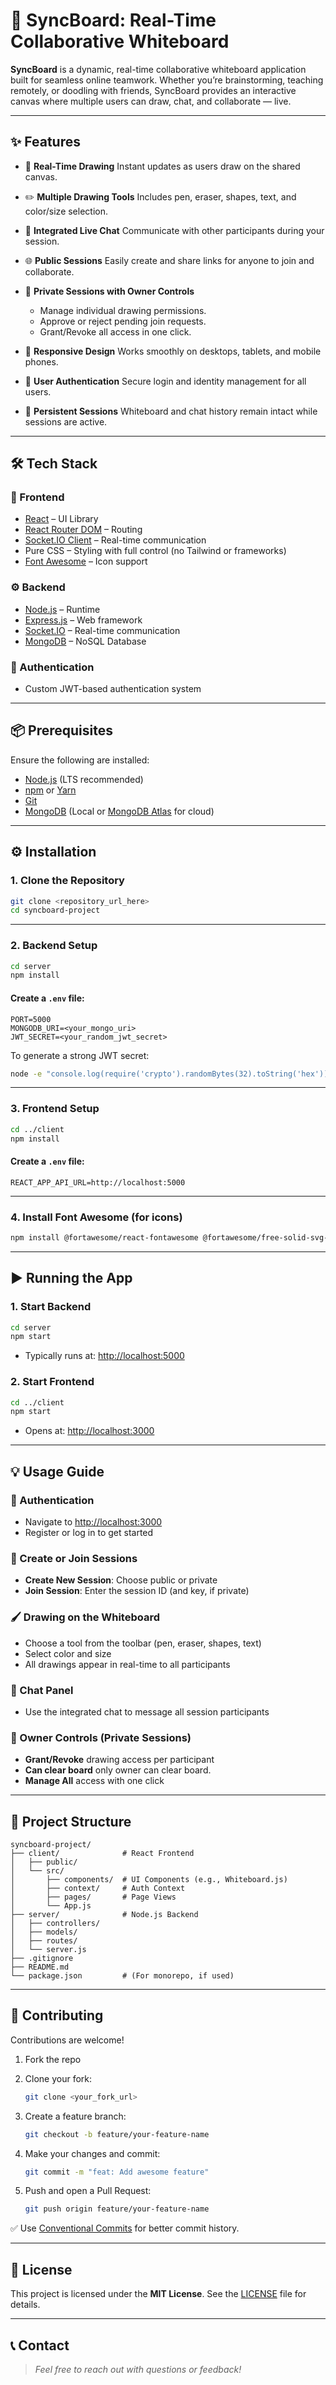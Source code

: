 
# 🧩 SyncBoard: Real-Time Collaborative Whiteboard

**SyncBoard** is a dynamic, real-time collaborative whiteboard application built for seamless online teamwork. Whether you’re brainstorming, teaching remotely, or doodling with friends, SyncBoard provides an interactive canvas where multiple users can draw, chat, and collaborate — live.

---

## ✨ Features

* 🎨 **Real-Time Drawing**
  Instant updates as users draw on the shared canvas.

* ✏️ **Multiple Drawing Tools**
  Includes pen, eraser, shapes, text, and color/size selection.

* 💬 **Integrated Live Chat**
  Communicate with other participants during your session.

* 🌐 **Public Sessions**
  Easily create and share links for anyone to join and collaborate.

* 🔐 **Private Sessions with Owner Controls**

  * Manage individual drawing permissions.
  * Approve or reject pending join requests.
  * Grant/Revoke all access in one click.

* 📱 **Responsive Design**
  Works smoothly on desktops, tablets, and mobile phones.

* 🔐 **User Authentication**
  Secure login and identity management for all users.

* 💾 **Persistent Sessions**
  Whiteboard and chat history remain intact while sessions are active.

---

## 🛠️ Tech Stack

### 🔧 Frontend

* [React](https://reactjs.org/) – UI Library
* [React Router DOM](https://reactrouter.com/) – Routing
* [Socket.IO Client](https://socket.io/docs/v4/client-api/) – Real-time communication
* Pure CSS – Styling with full control (no Tailwind or frameworks)
* [Font Awesome](https://fontawesome.com/) – Icon support

### ⚙️ Backend

* [Node.js](https://nodejs.org/) – Runtime
* [Express.js](https://expressjs.com/) – Web framework
* [Socket.IO](https://socket.io/) – Real-time communication
* [MongoDB](https://www.mongodb.com/) – NoSQL Database

### 🔐 Authentication

* Custom JWT-based authentication system

---

## 📦 Prerequisites

Ensure the following are installed:

* [Node.js](https://nodejs.org/en/download/) (LTS recommended)
* [npm](https://www.npmjs.com/get-npm) or [Yarn](https://classic.yarnpkg.com/en/docs/install/)
* [Git](https://git-scm.com/downloads)
* [MongoDB](https://www.mongodb.com/try/download/community) (Local or [MongoDB Atlas](https://www.mongodb.com/cloud/atlas) for cloud)

---

## ⚙️ Installation

### 1. Clone the Repository

```bash
git clone <repository_url_here>
cd syncboard-project
```

---

### 2. Backend Setup

```bash
cd server
npm install
```

#### Create a `.env` file:

```env
PORT=5000
MONGODB_URI=<your_mongo_uri>
JWT_SECRET=<your_random_jwt_secret>
```

To generate a strong JWT secret:

```bash
node -e "console.log(require('crypto').randomBytes(32).toString('hex'))"
```

---

### 3. Frontend Setup

```bash
cd ../client
npm install
```

#### Create a `.env` file:

```env
REACT_APP_API_URL=http://localhost:5000
```

---

### 4. Install Font Awesome (for icons)

```bash
npm install @fortawesome/react-fontawesome @fortawesome/free-solid-svg-icons
```

---

## ▶️ Running the App

### 1. Start Backend

```bash
cd server
npm start
```

* Typically runs at: [http://localhost:5000](http://localhost:5000)

### 2. Start Frontend

```bash
cd ../client
npm start
```

* Opens at: [http://localhost:3000](http://localhost:3000)

---

## 💡 Usage Guide

### 🔑 Authentication

* Navigate to [http://localhost:3000](http://localhost:3000)
* Register or log in to get started

### 🎨 Create or Join Sessions

* **Create New Session**: Choose public or private
* **Join Session**: Enter the session ID (and key, if private)

### 🖌️ Drawing on the Whiteboard

* Choose a tool from the toolbar (pen, eraser, shapes, text)
* Select color and size
* All drawings appear in real-time to all participants

### 💬 Chat Panel

* Use the integrated chat to message all session participants

### 👑 Owner Controls (Private Sessions)

* **Grant/Revoke** drawing access per participant
* **Can clear board** only owner can clear board.
* **Manage All** access with one click

---

## 📁 Project Structure

```
syncboard-project/
├── client/              # React Frontend
│   ├── public/
│   └── src/
│       ├── components/  # UI Components (e.g., Whiteboard.js)
│       ├── context/     # Auth Context
│       ├── pages/       # Page Views
│       └── App.js
├── server/              # Node.js Backend
│   ├── controllers/
│   ├── models/
│   ├── routes/
│   └── server.js
├── .gitignore
├── README.md
└── package.json         # (For monorepo, if used)
```

---

## 🤝 Contributing

Contributions are welcome!

1. Fork the repo
2. Clone your fork:

   ```bash
   git clone <your_fork_url>
   ```
3. Create a feature branch:

   ```bash
   git checkout -b feature/your-feature-name
   ```
4. Make your changes and commit:

   ```bash
   git commit -m "feat: Add awesome feature"
   ```
5. Push and open a Pull Request:

   ```bash
   git push origin feature/your-feature-name
   ```

✅ Use [Conventional Commits](https://www.conventionalcommits.org/en/v1.0.0/) for better commit history.

---

## 📄 License

This project is licensed under the **MIT License**. See the [LICENSE](./LICENSE) file for details.

---

## 📞 Contact

> *Feel free to reach out with questions or feedback!*


